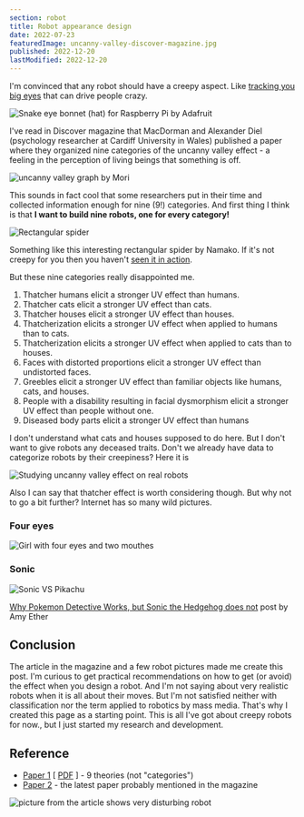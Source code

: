 ```yaml
---
section: robot
title: Robot appearance design
date: 2022-07-23
featuredImage: uncanny-valley-discover-magazine.jpg
published: 2022-12-20
lastModified: 2022-12-20
---
```


I'm convinced that any robot should have a creepy aspect. Like [tracking you big eyes](https://www.adafruit.com/product/3813) that can drive people crazy.

![Snake eye bonnet (hat) for Raspberry Pi by Adafruit](./big-robot-eyes.jpg "Just two LCD displays and convex lenses, but it already adds life")

I've read in Discover magazine that MacDorman and Alexander Diel (psychology researcher at Cardiff University in Wales) published a paper where they organized nine categories of the uncanny valley effect - a feeling in the perception of living beings that something is off.

![uncanny valley graph by Mori](./uncanny-valley-graph-mori.png "Credit to Diel & MacDorman, Journal of Vision 2021")

This sounds in fact cool that some researchers put in their time and collected information enough for nine (9!) categories. And first thing I think is that **I want to build nine robots, one for every category!**

![Rectangular spider](./rectangular-spider.jpg)

Something like this interesting rectangular spider by Namako. If it's not creepy for you then you haven't [seen it in action](https://twitter.com/KantenNamako/status/1577672677497896961).

But these nine categories really disappointed me.

1. Thatcher humans elicit a stronger UV effect than humans.
2. Thatcher cats elicit a stronger UV effect than cats.
3. Thatcher houses elicit a stronger UV effect than houses.
4. Thatcherization elicits a stronger UV effect when applied to humans than to cats.
5. Thatcherization elicits a stronger UV effect when applied to cats than to houses.
6. Faces with distorted proportions elicit a stronger UV effect than undistorted faces.
7. Greebles elicit a stronger UV effect than familiar objects like humans, cats, and houses.
8. People with a disability resulting in facial dysmorphism elicit a stronger UV effect than people without one.
9. Diseased body parts elicit a stronger UV effect than humans

I don't understand what cats and houses supposed to do here. But I don't want to give robots any deceased traits. Don't we already have data to categorize robots by their creepiness? Here it is

![Studying uncanny valley effect on real robots](./robot-faces-study.jpg "Picture from paper: Navigating a social world with robot partners: A quantitative cartography of the Uncanny Valley by Mathur and Reichling")

Also I can say that thatcher effect is worth considering though. But why not to go a bit further? Internet has so many wild pictures.


### Four eyes

![Girl with four eyes and two mouthes](./four-eyes.jpg "Credit probably goes to anti alcohol campaing ad")

### Sonic

![Sonic VS Pikachu](./sonic-vs-pikachu.jpg)

[Why Pokemon Detective Works, but Sonic the Hedgehog does not](https://www.writingintotheether.com/the-uncanny-valley-why-pokemon-detective-works-but-sonic-the-hedgehog-does-not/) post by Amy Ether


## Conclusion

The article in the magazine and a few robot pictures made me create this post. I'm curious to get practical recommendations on how to get (or avoid) the effect when you design a robot. And I'm not saying about very realistic robots when it is all about their moves. But I'm not satisfied neither with classification nor the term applied to robotics by mass media. That's why I created this page as a starting point. This is all I've got about creepy robots for now., but I just started my research and development.


## Reference

- [Paper 1](https://www.semanticscholar.org/paper/Creepy-cats-and-strange-high-houses%3A-Support-for-in-Diel-Macdorman/da9f0e4fdd00d32c58d44308f312b487563dd52c) [ [PDF](https://pdfs.semanticscholar.org/6c45/f56d81df1e67dd3ea90be780541e0859516d.pdf) ] - 9 theories (not "categories")
- [Paper 2](https://www.researchgate.net/publication/353373476_A_Meta-analysis_of_the_Uncanny_Valley%27s_Independent_and_Dependent_Variables) - the latest paper probably mentioned in the magazine


![picture from the article shows very disturbing robot](./uncanny-valley-discover-magazine.jpg)
